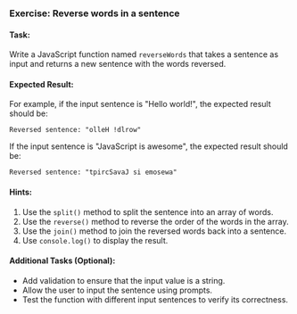 ### Exercise: Reverse words in a sentence

#### Task:
Write a JavaScript function named `reverseWords` that takes a sentence as input and returns a new sentence with the words reversed.

#### Expected Result:
For example, if the input sentence is "Hello world!", the expected result should be:
```
Reversed sentence: "olleH !dlrow"
```
If the input sentence is "JavaScript is awesome", the expected result should be:
```
Reversed sentence: "tpircSavaJ si emosewa"
```

#### Hints:
1. Use the `split()` method to split the sentence into an array of words.
2. Use the `reverse()` method to reverse the order of the words in the array.
3. Use the `join()` method to join the reversed words back into a sentence.
4. Use `console.log()` to display the result.

#### Additional Tasks (Optional):
- Add validation to ensure that the input value is a string.
- Allow the user to input the sentence using prompts.
- Test the function with different input sentences to verify its correctness.
